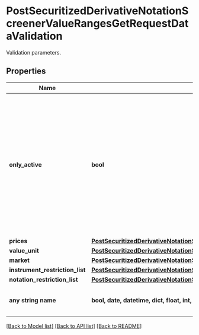 # PostSecuritizedDerivativeNotationScreenerValueRangesGetRequestDataValidation

Validation parameters.

## Properties
Name | Type | Description | Notes
------------ | ------------- | ------------- | -------------
**only_active** | **bool** | If &#x60;true&#x60;, only active notations will be returned. The term \&quot;active\&quot; reflects the fact that notations and related data is not being deleted immediately after becoming irrelevant (e.g. because the source does not provide a price anymore), but remains in general retrievable for up to 6 months. | [optional]  if omitted the server will use the default value of True
**prices** | [**PostSecuritizedDerivativeNotationScreenerValueRangesGetRequestDataValidationPrices**](PostSecuritizedDerivativeNotationScreenerValueRangesGetRequestDataValidationPrices.md) |  | [optional] 
**value_unit** | [**PostSecuritizedDerivativeNotationScreenerValueRangesGetRequestDataValidationValueUnit**](PostSecuritizedDerivativeNotationScreenerValueRangesGetRequestDataValidationValueUnit.md) |  | [optional] 
**market** | [**PostSecuritizedDerivativeNotationScreenerValueRangesGetRequestDataValidationMarket**](PostSecuritizedDerivativeNotationScreenerValueRangesGetRequestDataValidationMarket.md) |  | [optional] 
**instrument_restriction_list** | [**PostSecuritizedDerivativeNotationScreenerValueRangesGetRequestDataValidationInstrumentRestrictionList**](PostSecuritizedDerivativeNotationScreenerValueRangesGetRequestDataValidationInstrumentRestrictionList.md) |  | [optional] 
**notation_restriction_list** | [**PostSecuritizedDerivativeNotationScreenerValueRangesGetRequestDataValidationNotationRestrictionList**](PostSecuritizedDerivativeNotationScreenerValueRangesGetRequestDataValidationNotationRestrictionList.md) |  | [optional] 
**any string name** | **bool, date, datetime, dict, float, int, list, str, none_type** | any string name can be used but the value must be the correct type | [optional]

[[Back to Model list]](../README.md#documentation-for-models) [[Back to API list]](../README.md#documentation-for-api-endpoints) [[Back to README]](../README.md)


